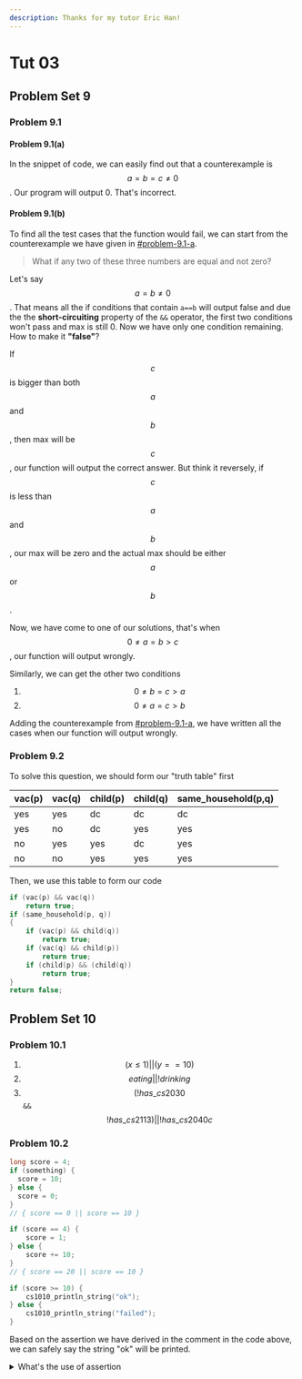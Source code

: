 ```yaml
---
description: Thanks for my tutor Eric Han!
---
```


# Tut 03

## Problem Set 9

### Problem 9.1

#### Problem 9.1(a)

In the snippet of code, we can easily find out that a counterexample is $$a=b=c\neq0$$. Our program will output 0. That's incorrect.

#### Problem 9.1(b)

To find all the test cases that the function would fail, we can start from the counterexample we have given in [#problem-9.1-a](tut-03.md#problem-9.1-a "mention").

> What if any two of these three numbers are equal and not zero?

Let's say $$a=b\neq0$$. That means all the if conditions that contain `a==b` will output false and due the the **short-circuiting** property of the `&&` operator, the first two conditions won't pass and max is still 0. Now we have only one condition remaining. How to make it **"false"**?

If $$c$$ is bigger than both $$a$$ and $$b$$, then max will be $$c$$, our function will output the correct answer. But think it reversely, if $$c$$ is less than $$a$$ and $$b$$, our max will be zero and the actual max should be either $$a$$ or $$b$$.

Now, we have come to one of our solutions, that's when $$0\neq a=b>c$$, our function will output wrongly.

Similarly, we can get the other two conditions

1. $$0\neq b=c>a$$
2. $$0\neq a=c>b$$

Adding the counterexample from [#problem-9.1-a](tut-03.md#problem-9.1-a "mention"), we have written all the cases when our function will output wrongly.

### Problem 9.2

To solve this question, we should form our "truth table" first

<table data-full-width="false"><thead><tr><th>vac(p)</th><th>vac(q)</th><th>child(p)</th><th>child(q)</th><th>same_household(p,q)</th></tr></thead><tbody><tr><td>yes</td><td>yes</td><td>dc</td><td>dc</td><td>dc</td></tr><tr><td>yes</td><td>no</td><td>dc</td><td>yes</td><td>yes</td></tr><tr><td>no</td><td>yes</td><td>yes</td><td>dc</td><td>yes</td></tr><tr><td>no</td><td>no</td><td>yes</td><td>yes</td><td>yes</td></tr></tbody></table>

Then, we use this table to form our code

```c
if (vac(p) && vac(q))
    return true;
if (same_household(p, q))
{
    if (vac(p) && child(q))
        return true;
    if (vac(q) && child(p))
        return true;
    if (child(p) && (child(q))
        return true;
}
return false;
```

## Problem Set 10

### Problem 10.1

1. $$(x\leq1)||(y==10)$$
2. $$eating || !drinking$$
3. $$(!has\_cs2030$$ `&&` $$!has\_cs2113) || !has\_cs2040c$$

### Problem 10.2

```c
long score = 4;
if (something) {
  score = 10;
} else {
  score = 0;
}
// { score == 0 || score == 10 }

if (score == 4) {
    score = 1;
} else {
    score += 10;
}
// { score == 20 || score == 10 }

if (score >= 10) {
    cs1010_println_string("ok");
} else {
    cs1010_println_string("failed");
}
```

Based on the assertion we have derived in the comment in the code above, we can safely say the string "ok" will be printed.

<details>

<summary>What's the use of assertion</summary>

Assertion can not only help us get a better view of our code flow, but can also help us find the **dead code** (the code that will never be executed) in our program. For example, in [#problem-10.2](tut-03.md#problem-10.2 "mention"), our dead code will be the condition that judge whether our score will be 4.

</details>
